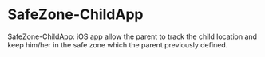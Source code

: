 # SafeZone-ChildApp
SafeZone-ChildApp: iOS app allow the parent to track the child location and keep him/her in the safe zone which the parent previously defined. 
